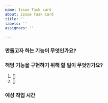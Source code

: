 ```yaml
---
name: Issue Task card
about: Issue Task Card
title: ''
labels: ''
assignees: ''

---
```


### 만들고자 하는 기능이 무엇인가요?

### 해당 기능을 구현하기 위해 할 일이 무엇인가요?
1. []
2. []

### 예상 작업 시간
